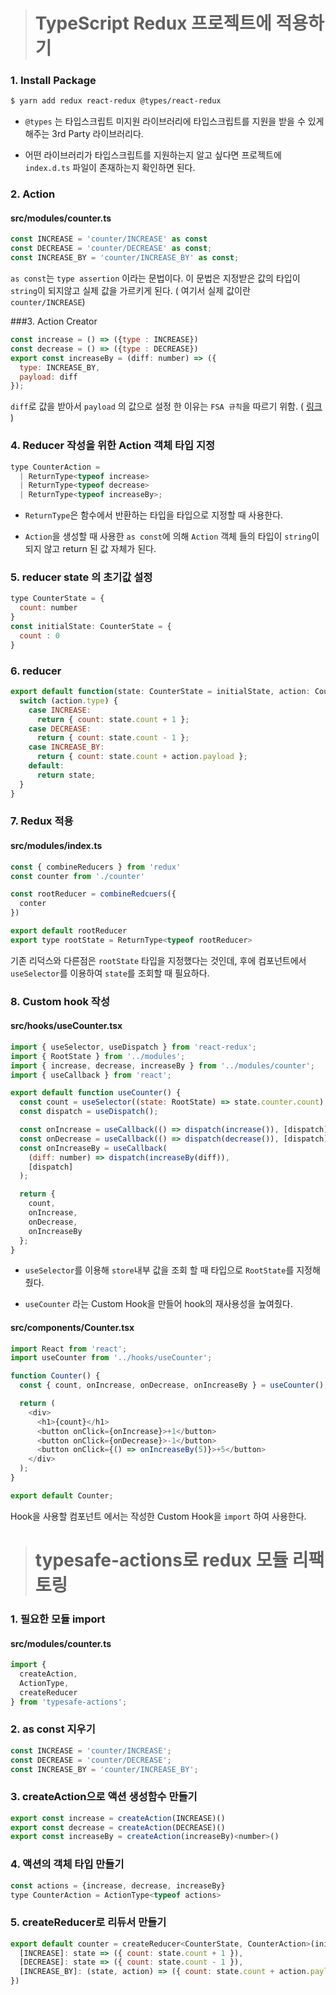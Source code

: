 > # TypeScript Redux 프로젝트에 적용하기



### 1.  Install Package

```bash
$ yarn add redux react-redux @types/react-redux
```

- `@types` 는 타입스크립트 미지원 라이브러리에 타입스크립트를 지원을 받을 수 있게 해주는 3rd Party 라이브러리다.

- 어떤 라이브러리가 타입스크립트를 지원하는지 알고 싶다면 프로젝트에  `index.d.ts` 파일이 존재하는지 확인하면 된다.



### 2.  Action

#### src/modules/counter.ts

```javascript
const INCREASE = 'counter/INCREASE' as const
const DECREASE = 'counter/DECREASE' as const;
const INCREASE_BY = 'counter/INCREASE_BY' as const;
```

`as const`는 `type assertion` 이라는 문법이다. 이 문법은 지정받은 값의 타입이 `string`이 되지않고 실제 값을 가르키게 된다. ( 여기서 실제 값이란 `counter/INCREASE`)

###3.  Action Creator

```javascript
const increase = () => ({type : INCREASE})
const decrease = () => ({type : DECREASE})
export const increaseBy = (diff: number) => ({
  type: INCREASE_BY,
  payload: diff
});
```

`diff`로 값을 받아서 `payload` 의 값으로 설정 한 이유는 `FSA 규칙`을 따르기 위함. ( [링크](https://github.com/redux-utilities/flux-standard-action) )



### 4. Reducer 작성을 위한 Action 객체 타입 지정

```javascript
type CounterAction =
  | ReturnType<typeof increase>
  | ReturnType<typeof decrease>
  | ReturnType<typeof increaseBy>;  
```

- `ReturnType`은 함수에서 반환하는 타입을 타입으로 지정할 때 사용한다.  

- `Action`을 생성할 때 사용한 `as const`에 의해 `Action` 객체 들의 타입이 `string`이 되지 않고 return 된 값 자체가 된다.



### 5.  reducer state 의 초기값 설정

```javascript
type CounterState = {
  count: number
}
const initialState: CounterState = {
  count : 0
}
```



### 6. reducer

```javascript
export default function(state: CounterState = initialState, action: CounterAction){
  switch (action.type) {
    case INCREASE:
      return { count: state.count + 1 };
    case DECREASE:
      return { count: state.count - 1 };
    case INCREASE_BY:
      return { count: state.count + action.payload };
    default:
      return state;
  }
}
```



### 7. Redux 적용

#### src/modules/index.ts

```javascript
const { combineReducers } from 'redux'
const counter from './counter'

const rootReducer = combineRedcuers({
  conter
})

export default rootReducer
export type rootState = ReturnType<typeof rootReducer>
```

기존 리덕스와 다른점은 `rootState` 타입을 지정했다는 것인데, 후에 컴포넌트에서 `useSelector`를 이용하여 `state`를 조회할 때 필요하다.



### 8. Custom hook 작성



#### src/hooks/useCounter.tsx

```javascript
import { useSelector, useDispatch } from 'react-redux';
import { RootState } from '../modules';
import { increase, decrease, increaseBy } from '../modules/counter';
import { useCallback } from 'react';

export default function useCounter() {
  const count = useSelector((state: RootState) => state.counter.count);
  const dispatch = useDispatch();

  const onIncrease = useCallback(() => dispatch(increase()), [dispatch]);
  const onDecrease = useCallback(() => dispatch(decrease()), [dispatch]);
  const onIncreaseBy = useCallback(
    (diff: number) => dispatch(increaseBy(diff)),
    [dispatch]
  );

  return {
    count,
    onIncrease,
    onDecrease,
    onIncreaseBy
  };
}
```

- `useSelector`를 이용해 `store`내부 값을 조회 할 때 타입으로 `RootState`를 지정해 줬다.

- `useCounter` 라는 Custom Hook을 만들어 hook의 재사용성을 높여줬다.



#### src/components/Counter.tsx

```javascript
import React from 'react';
import useCounter from '../hooks/useCounter';

function Counter() {
  const { count, onIncrease, onDecrease, onIncreaseBy } = useCounter();

  return (
    <div>
      <h1>{count}</h1>
      <button onClick={onIncrease}>+1</button>
      <button onClick={onDecrease}>-1</button>
      <button onClick={() => onIncreaseBy(5)}>+5</button>
    </div>
  );
}

export default Counter;
```

Hook을 사용할 컴포넌트 에서는 작성한 Custom Hook을 `import` 하여 사용한다.



> # typesafe-actions로 redux 모듈 리팩토링



### 1. 필요한 모듈 import

#### src/modules/counter.ts

```javascript
import {
  createAction,
  ActionType,
  createReducer
} from 'typesafe-actions';
```



### 2. as const 지우기

```javascript
const INCREASE = 'counter/INCREASE';
const DECREASE = 'counter/DECREASE';
const INCREASE_BY = 'counter/INCREASE_BY';
```



### 3. createAction으로 액션 생성함수 만들기

```javascript
export const increase = createAction(INCREASE)()
export const decrease = createAction(DECREASE)()
export const increaseBy = createAction(increaseBy)<number>()
```



### 4. 액션의 객체 타입 만들기

```javascript
const actions = {increase, decrease, increaseBy}
type CounterAction = ActionType<typeof actions>
```



### 5. createReducer로 리듀서 만들기

```javascript
export default counter = createReducer<CounterState, CounterAction>(initialState, {
  [INCREASE]: state => ({ count: state.count + 1 }),
  [DECREASE]: state => ({ count: state.count - 1 }),
  [INCREASE_BY]: (state, action) => ({ count: state.count + action.payload })
})
```


